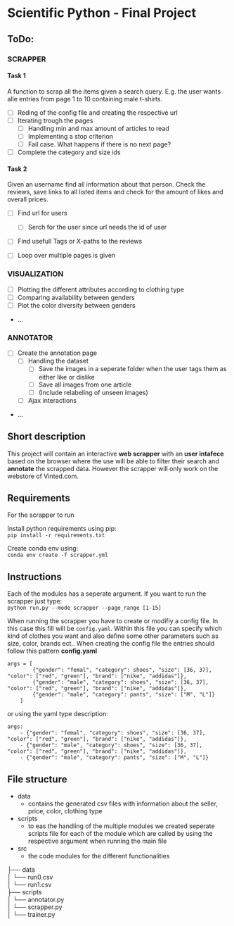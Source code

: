 # Scientific Python - Final Project

## ToDo:
### SCRAPPER

#### Task 1
A function to scrap all the items given a search query. E.g. the user wants alle entries from page 1 to 10 containing male t-shirts.

- [ ] Reding of the config file and creating the respective url
- [ ] Iterating trough the pages 
    - [ ] Handling min and max amount of articles to read
    - [ ] Implementing a stop criterion
    - [ ] Fail case. What happens if there is no next page?
- [ ] Complete the category and size ids

#### Task 2 
Given an username find all information about that person. Check the reviews, save links to all listed items and check for the amount of likes and overall prices. 

- [ ] Find url for users 
    - [ ] Serch for the user since url needs the id of user
- [ ] Find usefull Tags or X-paths to the reviews
- [ ] Loop over multiple pages is given


### VISUALIZATION
- [ ] Plotting the different attributes according to clothing type
- [ ] Comparing availability between genders 
- [ ] Plot the color diversity between genders
- ...

### ANNOTATOR
- [ ] Create the annotation page
    - [ ] Handling the dataset
        - [ ] Save the images in a seperate folder when the user tags them as either like or dislike
        - [ ] Save all images from one article
        - [ ] (Include relabeling of unseen images)
    - [ ] Ajax interactions
- ...


## Short description
This project will contain an interactive **web scrapper** with an **user intafece** based on the browser where the use will be able to filter their search and **annotate** the scrapped data. However the scrapper will only work on the webstore of Vinted.com.

## Requirements
For the scrapper to run 

Install python requirements using pip:  
```pip install -r requirements.txt```  

Create conda env using:  
```conda env create -f scrapper.yml ```

## Instructions
Each of the modules has a seperate argument. If you want to run the scrapper just type:  
```python run.py --mode scrapper --page_range [1-15]```

When running the scrapper you have to create or modifiy a config file. In this case this fill will be ```config.yaml```. Within this file you can specify which kind of clothes you want and also define some other parameters such as size, color, brands ect.. When creating the config file the entries should follow this pattern
**config.yaml**
```
args = [
        {"gender": "femal", "category": shoes", "size": [36, 37], "color": ["red", "green"], "brand": ["nike", "addidas"]},
        {"gender": "male", "category": shoes", "size": [36, 37], "color": ["red", "green"], "brand": ["nike", "addidas"]},
        {"gender": "male", "category": pants", "size": ["M", "L"]}
    ]
```

or using the yaml type description:
```
args:
    - {"gender": "femal", "category": shoes", "size": [36, 37], "color": ["red", "green"], "brand": ["nike", "addidas"]},
    - {"gender": "male", "category": shoes", "size": [36, 37], "color": ["red", "green"], "brand": ["nike", "addidas"]},
    - {"gender": "male", "category": pants", "size": ["M", "L"]}
```


## File structure
- data
    - contains the generated csv files with information about the seller, price, color, clothing type
- scripts
    - to eas the handling of the multiple modules we created seperate scripts file for each of the module which are called by using the respective argument when running the main file
- src
    - the code modules for the different functionalities

├── data     
│   └── run0.csv  
│   └── run1.csv  
├── scripts  
│   └── annotator.py  
│   └── scrapper.py  
│   └── trainer.py  
